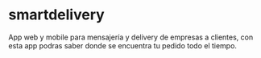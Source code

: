 # smartdelivery
App web y mobile para mensajería y delivery de empresas a clientes, con esta app podras saber donde se encuentra tu pedido todo el tiempo.

